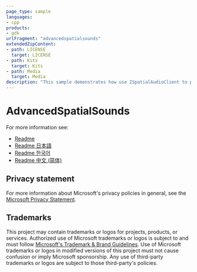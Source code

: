 ```yaml
---
page_type: sample
languages:
- cpp
products:
- gdk
urlFragment: "advancedspatialsounds"
extendedZipContent:
- path: LICENSE
  target: LICENSE
- path: Kits
  target: Kits
- path: Media
  target: Media
description: "This sample demonstrates how use ISpatialAudioClient to playback both static and dynamic positional audio using Windows Sonic technologies in an Xbox title."
---
```


# AdvancedSpatialSounds

For more information see: 
- [Readme](https://github.com/microsoft/Xbox-GDK-Samples/blob/main/Samples/Audio/AdvancedSpatialSounds/readme_en-us.md)
- [Readme 日本語](https://github.com/microsoft/Xbox-GDK-Samples/blob/main/Samples/Audio/AdvancedSpatialSounds/readme_ja-jp.md)
- [Readme 한국어](https://github.com/microsoft/Xbox-GDK-Samples/blob/main/Samples/Audio/AdvancedSpatialSounds/readme_ko-kr.md)
- [Readme 中文 (简体)](https://github.com/microsoft/Xbox-GDK-Samples/blob/main/Samples/Audio/AdvancedSpatialSounds/readme_zh-cn.md)

## Privacy statement

For more information about Microsoft's privacy policies in general, see the [Microsoft Privacy Statement](https://privacy.microsoft.com/privacystatement/).

## Trademarks

This project may contain trademarks or logos for projects, products, or services. Authorized use of Microsoft trademarks or logos is subject to and must follow [Microsoft's Trademark & Brand Guidelines](https://www.microsoft.com/en-us/legal/intellectualproperty/trademarks/usage/general). Use of Microsoft trademarks or logos in modified versions of this project must not cause confusion or imply Microsoft sponsorship. Any use of third-party trademarks or logos are subject to those third-party's policies.
